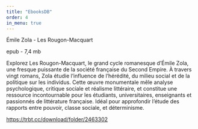 ```yaml
---
title: "EbooksDB"
order: 4
in_menu: true
---
```

Émile Zola - Les Rougon-Macquart

epub - 7,4 mb

 

Explorez Les Rougon-Macquart, le grand cycle romanesque d’Émile Zola, une fresque puissante de la société française du Second Empire. À travers vingt romans, Zola étudie l’influence de l’hérédité, du milieu social et de la politique sur les individus. Cette œuvre monumentale mêle analyse psychologique, critique sociale et réalisme littéraire, et constitue une ressource incontournable pour les étudiants, universitaires, enseignants et passionnés de littérature française. Idéal pour approfondir l’étude des rapports entre pouvoir, classe sociale, et déterminisme.


https://trbt.cc/download/folder/2463302 